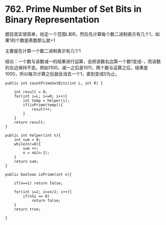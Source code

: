 # 762. Prime Number of Set Bits in Binary Representation

题目其实很简单，给定一个范围L和R，然后先计算每个数二进制表示有几个1，如果1的个数是素数那么就+1

主要是在计算一个数二进制表示有几个1

结论：一个数与该数减一的结果进行运算，会把该数右边第一个数1变成-，而该数的左边保持不变。例如1100，减一之后是1011，两个数与运算之后，结果是1000，所以每次计算之后就会消去一个1，直到变成0为止。

    public int countPrimeSetBits(int L, int R) {
        
        int result = 0;
        for(int i=L; i<=R; i++){
            int temp = helper(i);
            if(isPrime(temp)){
                result++;
            }
        }
        return result;
    }
    
    public int helper(int n){
        int sum = 0;
        while(n!=0){
            sum ++;
            n = n&(n-1);
        }
        return sum;
    }
    
    public boolean isPrime(int n){
        
        if(n==1) return false;
        
        for(int i=2; i<=n/2; i++){
            if(n%i == 0)
                return false;
        }
        return true;
        
    }